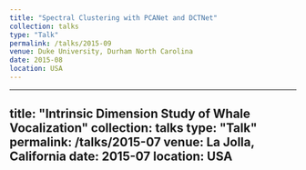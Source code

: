 ```yaml
---
title: "Spectral Clustering with PCANet and DCTNet"
collection: talks
type: "Talk"
permalink: /talks/2015-09
venue: Duke University, Durham North Carolina
date: 2015-08
location: USA
---
```



---
title: "Intrinsic Dimension Study of Whale Vocalization"
collection: talks
type: "Talk"
permalink: /talks/2015-07
venue: La Jolla, California
date: 2015-07
location: USA
---
